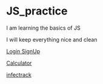 # JS_practice

I am learning the basics of JS

I will keep everything nice and clean

<a href="https://html-preview.github.io/?url=https://github.com/thenaserov/frontend_practice/blob/main/login_signup/index.html" target="_blank">Login SignUp</a>

<a href="https://html-preview.github.io/?url=https://github.com/thenaserov/JS_practice/blob/main/9999_project_js_calculator/index.html" target="_blank">Calculator</a>

<a href="https://html-preview.github.io/?url=https://github.com/thenaserov/JS_practice/blob/main/9999_project_infectrack/index.html" target="_blank">infectrack</a>
